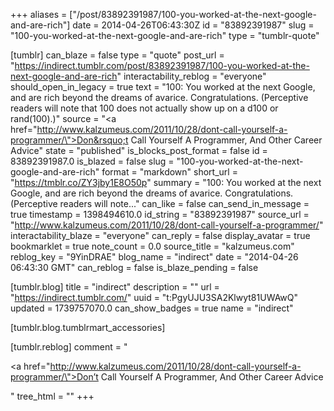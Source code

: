 +++
aliases = ["/post/83892391987/100-you-worked-at-the-next-google-and-are-rich"]
date = 2014-04-26T06:43:30Z
id = "83892391987"
slug = "100-you-worked-at-the-next-google-and-are-rich"
type = "tumblr-quote"

[tumblr]
can_blaze = false
type = "quote"
post_url = "https://indirect.tumblr.com/post/83892391987/100-you-worked-at-the-next-google-and-are-rich"
interactability_reblog = "everyone"
should_open_in_legacy = true
text = "100: You worked at the next Google, and are rich beyond the dreams of avarice. Congratulations. (Perceptive readers will note that 100 does not actually show up on a d100 or rand(100).)"
source = "<a href=\"http://www.kalzumeus.com/2011/10/28/dont-call-yourself-a-programmer/\">Don&rsquo;t Call Yourself A Programmer, And Other Career Advice</a>"
state = "published"
is_blocks_post_format = false
id = 83892391987.0
is_blazed = false
slug = "100-you-worked-at-the-next-google-and-are-rich"
format = "markdown"
short_url = "https://tmblr.co/ZY3jby1E8O50p"
summary = "100: You worked at the next Google, and are rich beyond the dreams of avarice. Congratulations. (Perceptive readers will note..."
can_like = false
can_send_in_message = true
timestamp = 1398494610.0
id_string = "83892391987"
source_url = "http://www.kalzumeus.com/2011/10/28/dont-call-yourself-a-programmer/"
interactability_blaze = "everyone"
can_reply = false
display_avatar = true
bookmarklet = true
note_count = 0.0
source_title = "kalzumeus.com"
reblog_key = "9YinDRAE"
blog_name = "indirect"
date = "2014-04-26 06:43:30 GMT"
can_reblog = false
is_blaze_pending = false

[tumblr.blog]
title = "indirect"
description = ""
url = "https://indirect.tumblr.com/"
uuid = "t:PgyUJU3SA2Klwyt81UWAwQ"
updated = 1739757070.0
can_show_badges = true
name = "indirect"

[tumblr.blog.tumblrmart_accessories]

[tumblr.reblog]
comment = "<p><a href=\"http://www.kalzumeus.com/2011/10/28/dont-call-yourself-a-programmer/\">Don’t Call Yourself A Programmer, And Other Career Advice</a></p>"
tree_html = ""
+++
